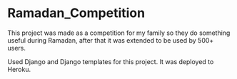 # Ramadan_Competition
This project was made as a competition for my family so they do something useful during Ramadan, after that it was extended to be used by 500+ users.

Used Django and Django templates for this project. It was deployed to Heroku.
